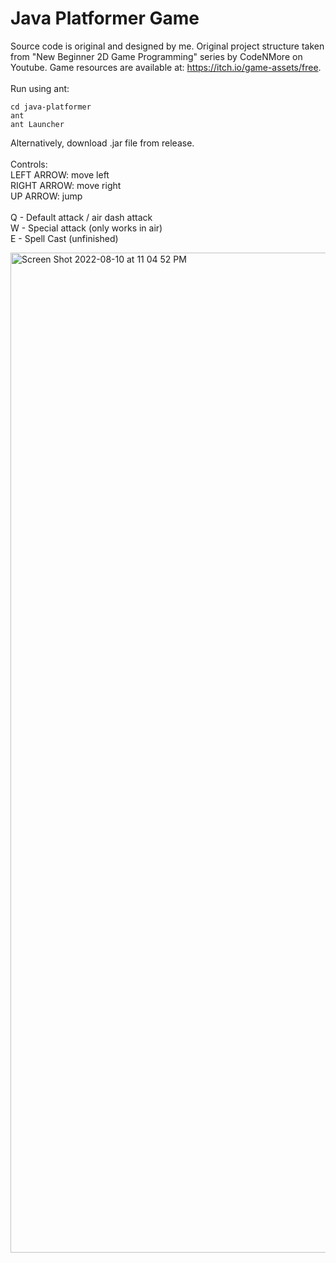 # Java Platformer Game

Source code is original and designed by me. Original project structure taken from "New Beginner 2D Game Programming" series by CodeNMore on Youtube. Game resources are available at: https://itch.io/game-assets/free. \
\
Run using ant:
```
cd java-platformer
ant
ant Launcher
```
Alternatively, download .jar file from release.
\
\
Controls:
\
LEFT ARROW: move left \
RIGHT ARROW: move right \
UP ARROW: jump \
\
Q - Default attack / air dash attack \
W - Special attack (only works in air) \
E - Spell Cast (unfinished)

<img width="1600" alt="Screen Shot 2022-08-10 at 11 04 52 PM" src="https://user-images.githubusercontent.com/55864293/184058504-5c7ed512-6d5e-4e8c-856a-5f05632b2288.png">
